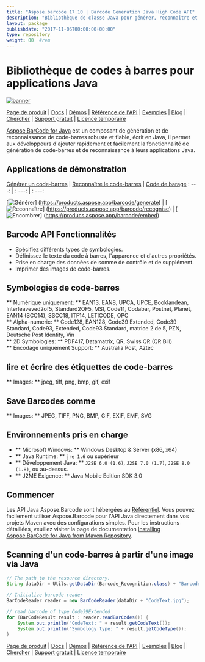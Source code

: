 ```yaml
---
title: "Aspose.barcode 17.10 | Barcode Generation Java High Code API" 
description: "Bibliothèque de classe Java pour générer, reconnaître et convertir les codes à barres. Prend en charge les symbologies numériques, alpha-numeriques et 2D. Personnalisez les codes à barres dans votre application Java." 
layout: package
publishdate: "2017-11-06T00:00:00+00:00"
type: repository
weight: 00	#rem
---
```


# Bibliothèque de codes à barres pour applications Java
[![banner](../aspose_barcode-for-java-banner.png)](./)

[Page de produit](https://products.aspose.com/barcode/java) | [Docs](https://docs.aspose.com/barcode/java/) | [Démos](https://products.aspose.app/barcode/family) | [Référence de l'API](https://apireference.aspose.com/barcode/java) | [Exemples](https://github.com/aspose-barcode/Aspose.BarCode-for-Java) | [Blog](https://blog.aspose.com/category/barcode/) | [Chercher](https://search.aspose.com/) | [Support gratuit](https://forum.aspose.com/c/barcode) | [Licence temporaire](https://purchase.aspose.com/temporary-license)

[Aspose.BarCode for Java](https://products.aspose.com/barcode/java) est un composant de génération et de reconnaissance de code-barres robuste et fiable, écrit en Java, il permet aux développeurs d'ajouter rapidement et facilement la fonctionnalité de génération de code-barres et de reconnaissance à leurs applications Java.

## Applications de démonstration

[Générer un code-barres](https://products.aspose.app/barcode/generate) | [Reconnaître le code-barres](https://products.aspose.app/barcode/recognize) | [Code de barage](https://products.aspose.app/barcode/embed)
: ---: | : ---: | : ---:

[![Générer](https://products.aspose.app/barcode/generate/img/aspose_generate-app-48.png)] (https://products.aspose.app/barcode/generate) | [![Reconnaître](https://products.aspose.app/barcode/recognize/img/aspose_recognize-app-48.png)] (https://products.aspose.app/barcode/recognise) | [![Encombrer](https://products.aspose.app/barcode/embed/img/aspose_embed-app-48.png)] (https://producs.aspose.app/barcode/embed)

## Barcode API Fonctionnalités
- Spécifiez différents types de symbologies.
- Définissez le texte du code à barres, l'apparence et d'autres propriétés.
- Prise en charge des données de somme de contrôle et de supplément.
- Imprimer des images de code-barres.

## Symbologies de code-barres
** Numérique uniquement: ** EAN13, EAN8, UPCA, UPCE, Booklandean, Interleaveved2of5, Standard2OF5, MSI, Code11, Codabar, Postnet, Planet, EAN14 (SCC14), SSCC18, ITF14, LETICODE, OPC \
** Alpha-numeric: ** Code128, EAN128, Code39 Extended, Code39 Standard, Code93, Extended, Code93 Standard, matrice 2 de 5, PZN, Deutsche Post Identity, Vin \
** 2D Symbologies: ** PDF417, Datamatrix, QR, Swiss QR (QR Bill) \
** Encodage uniquement Support: ** Australia Post, Aztec

## lire et écrire des étiquettes de code-barres
** Images: ** jpeg, tiff, png, bmp, gif, exif

## Save Barcodes comme
** Images: ** JPEG, TIFF, PNG, BMP, GIF, EXIF, EMF, SVG

## Environnements pris en charge
- ** Microsoft Windows: ** Windows Desktop & Server (x86, x64)
- ** Java Runtime: ** `jre 1.6` ou supérieur
- ** Développement Java: ** `J2SE 6.0 (1.6)`, `J2SE 7.0 (1.7)`, `J2SE 8.0 (1.8)`, ou au-dessus.
- ** J2ME Exigence: ** Java Mobile Edition SDK 3.0

## Commencer

Les API Java Aspose.Barcode sont hébergées au [Référentiel](https://repository.aspose.com/barcode/). Vous pouvez facilement utiliser Aspose.Barcode pour l'API Java directement dans vos projets Maven avec des configurations simples. Pour les instructions détaillées, veuillez visiter la page de documentation [Installing Aspose.BarCode for Java from Maven Repository](https://docs.aspose.com/barcode/java/installation/).

## Scanning d'un code-barres à partir d'une image via Java

```java
// The path to the resource directory.
String dataDir = Utils.getDataDir(Barcode_Recognition.class) + "BarcodeReader/basic_features/";

// Initialize barcode reader
BarCodeReader reader = new BarCodeReader(dataDir + "CodeText.jpg");

// read barcode of type Code39Extended
for (BarCodeResult result : reader.readBarCodes()) {
    System.out.println("CodeText: " + result.getCodeText());
    System.out.println("Symbology type: " + result.getCodeType());
}
```

[Page de produit](https://products.aspose.com/barcode/java) | [Docs](https://docs.aspose.com/barcode/java/) | [Démos](https://products.aspose.app/barcode/family) | [Référence de l'API](https://apireference.aspose.com/barcode/java) | [Exemples](https://github.com/aspose-barcode/Aspose.BarCode-for-Java) | [Blog](https://blog.aspose.com/category/barcode/) | [Chercher](https://search.aspose.com/) | [Support gratuit](https://forum.aspose.com/c/barcode) | [Licence temporaire](https://purchase.aspose.com/temporary-license)
